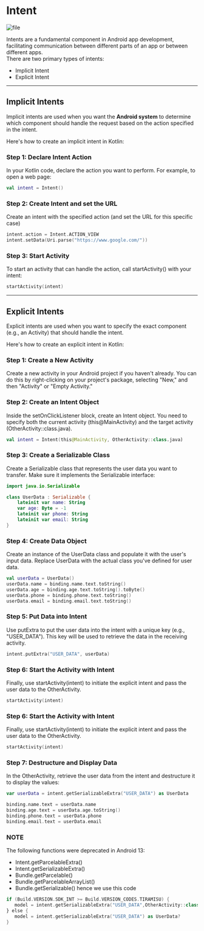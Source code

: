 # Intent

![file](https://github.com/AngryFalcon89/Intent/assets/91687355/1bdbb13c-66c0-4cfb-a859-09190a10f51e)


Intents are a fundamental component in Android app development, facilitating communication between different parts of an app or between different apps.<br>
There are two primary types of intents:
- Implicit Intent
- Explicit Intent

---

## Implicit Intents

Implicit intents are used when you want the **Android system** to determine which component should handle the request based on the action specified in the intent.<br>

Here's how to create an implicit intent in Kotlin:

### Step 1: Declare Intent Action

In your Kotlin code, declare the action you want to perform. For example, to open a web page:

```kotlin
val intent = Intent()
```
### Step 2: Create Intent and set the URL
Create an intent with the specified action (and set the URL for this specific case)

```kotlin
intent.action = Intent.ACTION_VIEW
intent.setData(Uri.parse("https://www.google.com/"))
```

### Step 3: Start Activity
To start an activity that can handle the action, call startActivity() with your intent:

```kotlin
startActivity(intent)
```
---

## Explicit Intents

Explicit intents are used when you want to specify the exact component (e.g., an Activity) that should handle the intent.<br>

Here's how to create an explicit intent in Kotlin:

### Step 1: Create a New Activity
Create a new activity in your Android project if you haven't already. You can do this by right-clicking on your project's package, selecting "New," and then "Activity" or "Empty Activity."

### Step 2: Create an Intent Object
Inside the setOnClickListener block, create an Intent object. You need to specify both the current activity (this@MainActivity) and the target activity (OtherActivity::class.java).

```kotlin
val intent = Intent(this@MainActivity, OtherActivity::class.java)
```

### Step 3: Create a Serializable Class
Create a Serializable class that represents the user data you want to transfer. Make sure it implements the Serializable interface:

```kotlin
import java.io.Serializable

class UserData : Serializable {
    lateinit var name: String
    var age: Byte = -1
    lateinit var phone: String
    lateinit var email: String
}
```

### Step 4: Create Data Object
Create an instance of the UserData class and populate it with the user's input data. Replace UserData with the actual class you've defined for user data.

```kotlin
val userData = UserData()
userData.name = binding.name.text.toString()
userData.age = binding.age.text.toString().toByte()
userData.phone = binding.phone.text.toString()
userData.email = binding.email.text.toString()
```

### Step 5: Put Data into Intent
Use putExtra to put the user data into the intent with a unique key (e.g., "USER_DATA"). This key will be used to retrieve the data in the receiving activity.

```kotlin
intent.putExtra("USER_DATA", userData)
```
### Step 6: Start the Activity with Intent
Finally, use startActivity(intent) to initiate the explicit intent and pass the user data to the OtherActivity.

```kotlin
startActivity(intent)
```

### Step 6: Start the Activity with Intent
Finally, use startActivity(intent) to initiate the explicit intent and pass the user data to the OtherActivity.

```kotlin
startActivity(intent)
```
### Step 7: Destructure and Display Data
In the OtherActivity, retrieve the user data from the intent and destructure it to display the values:

```kotlin
var userData = intent.getSerializableExtra("USER_DATA") as UserData

binding.name.text = userData.name
binding.age.text = userData.age.toString()
binding.phone.text = userData.phone
binding.email.text = userData.email
```

### NOTE 
The following functions were deprecated in Android 13:
- Intent.getParcelableExtra()
- Intent.getSerializableExtra()
- Bundle.getParcelable()
- Bundle.getParcelableArrayList()
- Bundle.getSerializable()
hence we use this code 
```kotlin
if (Build.VERSION.SDK_INT >= Build.VERSION_CODES.TIRAMISU) {
   model = intent.getSerializableExtra("USER_DATA",OtherActivity::class.java)
} else {
   model = intent.getSerializableExtra("USER_DATA") as UserData?
}
```
